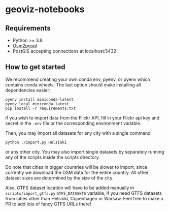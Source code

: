 # geoviz-notebooks

## Requirements

* Python >= 3.8
* [Osm2pgsql](https://osm2pgsql.org/doc/install.html)
* PostGIS accepting connections at localhost:5432

## How to get started

We recommend creating your own conda env, pyenv, or pyenv which contains conda wheels.
The last option should make installing all dependencies easier:

```
pyenv install miniconda-latest
pyenv local miniconda-latest
pip install -r requirements.txt
```

If you wish to import data from the Flickr API, fill in your Flickr api key and secret
in the `.env` file or the corresponding environment variable.

Then, you may import all datasets for any city with a single command

```
python ./import.py Helsinki
```

or any other city. You may also import single datasets by separately running any of the scripts
inside the scripts directory.

Do note that cities in bigger countries will be slower to import, since currently we download
the OSM data for the entire country. All other dataset sizes are determined by the size of the city.

Also, GTFS dataset location will have to be added manually in `scripts/import_gtfs.py`
`GTFS_DATASETS` variable, if you need GTFS datasets from cities other than Helsinki, Copenhagen
or Warsaw. Feel free to make a PR to add lots of fancy GTFS URLs there!
